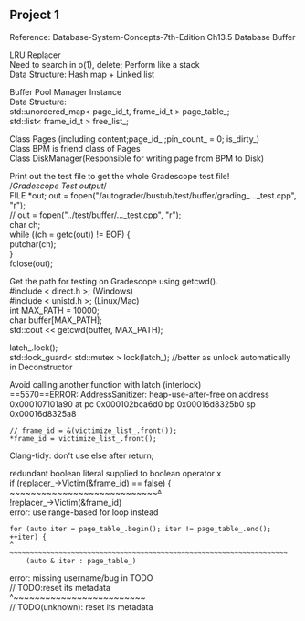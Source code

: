 ## Project 1  
Reference: Database-System-Concepts-7th-Edition Ch13.5 Database Buffer  

LRU Replacer  
Need to search in o(1), delete; Perform like a stack  
Data Structure: Hash map + Linked list  

Buffer Pool Manager Instance  
Data Structure:  
std::unordered_map< page_id_t, frame_id_t > page_table_;  
std::list< frame_id_t > free_list_;  

Class Pages (including content;page_id_ ;pin_count_ = 0; is_dirty_)  
Class BPM is friend class of Pages  
Class DiskManager(Responsible for writing page from BPM to Disk)  

Print out the test file to get the whole Gradescope test file!  
    /*Gradescope Test output*/  
    FILE *out;
    out = fopen("/autograder/bustub/test/buffer/grading_..._test.cpp", "r");  
    // out = fopen("../test/buffer/..._test.cpp", "r");  
    char ch;  
    while ((ch = getc(out)) != EOF) {  
        putchar(ch);  
    }  
    fclose(out);  

Get the path for testing on Gradescope using getcwd().      
    #include < direct.h >;   (Windows)  
    #include < unistd.h >;   (Linux/Mac)  
    int MAX_PATH = 10000;  
    char buffer[MAX_PATH];  
    std::cout << getcwd(buffer, MAX_PATH);    

latch_.lock();  
std::lock_guard< std::mutex > lock(latch_); //better as unlock automatically in Deconstructor  

Avoid calling another function with latch (interlock)  
==5570==ERROR: AddressSanitizer: heap-use-after-free on address 0x000107101a90 at pc 0x000102bca6d0 bp 0x00016d8325b0 sp 0x00016d8325a8  

    // frame_id = &(victimize_list_.front());  
    *frame_id = victimize_list_.front();  

Clang-tidy:  don't use else after return;  

redundant boolean literal supplied to boolean operator x  
    if (replacer_->Victim(&frame_id) == false) {  
        ~~~~~~~~~~~~~~~~~~~~~~~~~~~~~~~~^~~~~  
        !replacer_->Victim(&frame_id)  
 error: use range-based for loop instead  

    for (auto iter = page_table_.begin(); iter != page_table_.end(); ++iter) {  
    ^   ~~~~~~~~~~~~~~~~~~~~~~~~~~~~~~~~~~~~~~~~~~~~~~~~~~~~~~~~~~~~~~~~~~~~  
        (auto & iter : page_table_)  

error: missing username/bug in TODO  
  // TODO:reset its metadata  
  ^~~~~~~~~~~~~~~~~~~~~~~~~~  
  // TODO(unknown): reset its metadata  